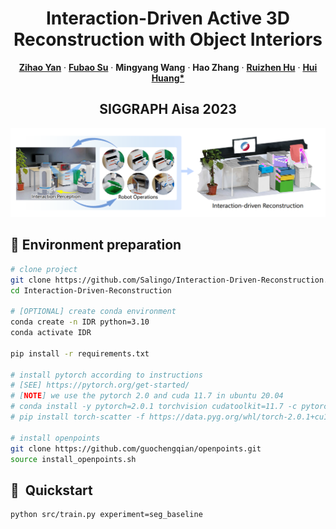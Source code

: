 <div>
  <h1 align="center">Interaction-Driven Active 3D Reconstruction with Object Interiors</h1>
  <p align="center">
    <a href="https://salingo.me/"><strong>Zihao Yan</strong></a>
    ·
    <a href="https://github.com/JYILY"><strong>Fubao Su</strong></a>
    ·
    <a><strong>Mingyang Wang</strong></a>
    ·
    <a><strong>Hao Zhang</strong></a>
    ·
    <a href="https://csse.szu.edu.cn/staff/ruizhenhu/"><strong>Ruizhen Hu</strong></a>
    ·
    <a href="https://vcc.tech/~huihuang/home"><strong>Hui Huang*</strong></a>
  </p>
  <h2 align="center">SIGGRAPH Aisa 2023</h2>
  <div align="center">
    <img src="./images/paper.png", width="800">
</div>

## 📌 Environment preparation

```bash
# clone project
git clone https://github.com/Salingo/Interaction-Driven-Reconstruction.git
cd Interaction-Driven-Reconstruction

# [OPTIONAL] create conda environment
conda create -n IDR python=3.10
conda activate IDR

pip install -r requirements.txt

# install pytorch according to instructions
# [SEE] https://pytorch.org/get-started/
# [NOTE] we use the pytorch 2.0 and cuda 11.7 in ubuntu 20.04
# conda install -y pytorch=2.0.1 torchvision cudatoolkit=11.7 -c pytorch -c nvidia
# pip install torch-scatter -f https://data.pyg.org/whl/torch-2.0.1+cu117.html

# install openpoints
git clone https://github.com/guochengqian/openpoints.git
source install_openpoints.sh

```

## 🚀  Quickstart

```bash
python src/train.py experiment=seg_baseline

```
